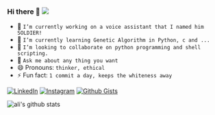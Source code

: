 ### Hi there 👋 [![](https://visitor-badge.glitch.me/badge?page_id=ali-moments.ali-moments)]()

<!--
**ali-moments/ali-moments**
-->

- 🔭 `I’m currently working on a voice assistant that I named him SOLDIER!`
- 🌱 `I’m currently learning Genetic Algorithm in Python, c and ...`
- 👯 `I’m looking to collaborate on python programming and shell scripting.`
- 💬 `Ask me about any thing you want`
- 😄 Pronouns: `thinker, ethical`
- ⚡ Fun fact: `1 commit a day, keeps the whiteness away` <!--Got a new Error... Progress :)-->

[![LinkedIn](https://img.shields.io/static/v1.svg?label=Telegram&message=@happy_c0d3r&color=grey&logo=telegram&labelColor=0088ff&style=social)](https://t.me/happy_c0d3r)
[![Instagram](https://img.shields.io/badge/Instagram-follow-0088ff.svg?logo=instagram&logoColor=white)](https://www.instagram.com/ali_aaa_3351/)
[![Github Gists](https://img.shields.io/github/followers/ali-moments?color=0088ff&label=Gists&logoColor=blue&style=social)](https://gist.github.com/ali-moments)

<!-- GitHub Readme stats -->
<!-- ![ali's github stats](https://github-readme-stats.vercel.app/api?username=ali-moments&show_icons=true&&hide_border=true) -->

![ali's github stats](https://github-readme-stats.vercel.app/api?username=ali-moments&show_icons=true&&hide_border=true)

<!-- ![github card perfect name](https://github.com/ali-moments/ali-moments/blob/master/me.png?raw=true) -->
